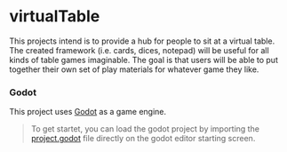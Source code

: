 # virtualTable
This projects intend is to provide a hub for people to sit at a virtual table. The created framework (i.e. cards, dices, notepad) will be useful for all kinds of table games imaginable. The goal is that users will be able to put together their own set of play materials for whatever game they like.


### Godot
This project uses [Godot](https://godotengine.org/) as a game engine.
> To get startet, you can load the godot project by importing the [project.godot] file directly on the godot editor starting screen.

[project.godot]: virtualTable/project.godot
